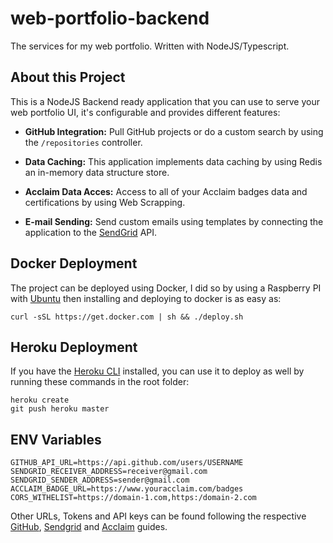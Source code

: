 # web-portfolio-backend
The services for my web portfolio. Written with NodeJS/Typescript.

## About this Project
This is a NodeJS Backend ready application that you can use to serve your web portfolio UI, it's configurable and provides different features:

* **GitHub Integration:** Pull GitHub projects or do a custom search by using the `/repositories` controller.

* **Data Caching:** This application implements data caching by using Redis an in-memory data structure store.

* **Acclaim Data Acces:** Access to all of your Acclaim badges data and certifications by using Web Scrapping.

* **E-mail Sending:** Send custom emails using templates by connecting the application to the [SendGrid](https://sendgrid.com/) API.

## Docker Deployment
The project can be deployed using Docker, I did so by using a Raspberry PI with [Ubuntu](https://ubuntu.com/download/raspberry-pi) then installing and deploying to docker is as easy as:
```shell
curl -sSL https://get.docker.com | sh && ./deploy.sh
```

## Heroku Deployment
If you have the [Heroku CLI](https://devcenter.heroku.com/articles/heroku-cli) installed, you can use it to deploy as well by running these commands in the root folder:
```shell
heroku create
git push heroku master
```

## ENV Variables
```shell
GITHUB_API_URL=https://api.github.com/users/USERNAME
SENDGRID_RECEIVER_ADDRESS=receiver@gmail.com
SENDGRID_SENDER_ADDRESS=sender@gmail.com
ACCLAIM_BADGE_URL=https://www.youracclaim.com/badges
CORS_WITHELIST=https://domain-1.com,https:/domain-2.com
```
Other URLs, Tokens and API keys can be found following the respective [GitHub](https://docs.github.com/en/free-pro-team@latest/github/authenticating-to-github/creating-a-personal-access-token), [Sendgrid](https://sendgrid.com/docs/ui/account-and-settings/api-keys/) and [Acclaim](https://support.youracclaim.com/hc/en-us/articles/360039852511-How-do-I-share-my-Acclaim-Profile-) guides.
